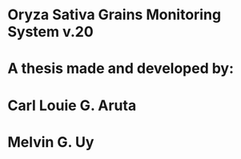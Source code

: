 # Oryza Sativa Grains Monitoring System v.20
# A thesis made and developed by:
#		Carl Louie G. Aruta
#		Melvin G. Uy
